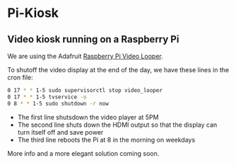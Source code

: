 # Pi-Kiosk

## Video kiosk running on a Raspberry Pi

We are using the Adafruit [Raspberry Pi Video Looper](https://learn.adafruit.com/raspberry-pi-video-looper/).

To shutoff the video display at the end of the day, we have these lines in the cron file:

```bash
0 17 * * 1-5 sudo supervisorctl stop video_looper
0 17 * * 1-5 tvservice -o
0 8 * * 1-5 sudo shutdown -r now
```

 - The first line shutsdown the video player at 5PM
 - The second line shuts down the HDMI output so that the display can turn itself off and save power
 - The third line reboots the Pi at 8 in the morning on weekdays

More info and a more elegant solution coming soon.
